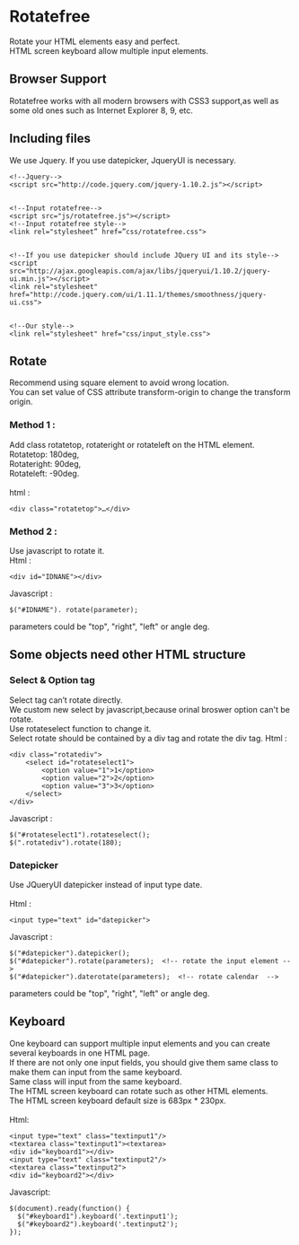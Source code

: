 Rotatefree
==============================
Rotate your HTML elements easy and perfect.<br>
HTML screen keyboard allow multiple input elements.

Browser Support
------------------------------
Rotatefree works with all modern browsers with CSS3 support,as well as some old ones such as Internet Explorer 8, 9, etc.

Including files 
------------------------------
We use Jquery. If you use datepicker, JqueryUI is necessary.

    <!--Jquery-->
    <script src="http://code.jquery.com/jquery-1.10.2.js"></script>


    <!--Input rotatefree-->
    <script src="js/rotatefree.js"></script>
    <!--Input rotatefree style-->
    <link rel="stylesheet” href=”css/rotatefree.css">


    <!--If you use datepicker should include JQuery UI and its style-->
    <script src="http://ajax.googleapis.com/ajax/libs/jqueryui/1.10.2/jquery-ui.min.js"></script>
    <link rel="stylesheet" href="http://code.jquery.com/ui/1.11.1/themes/smoothness/jquery-ui.css">


    <!--Our style-->
    <link rel="stylesheet" href="css/input_style.css">

Rotate
------------------------------
Recommend using square element to avoid wrong location.<br>
You can set value of CSS attribute transform-origin to change the transform origin.

### Method 1 :
Add class rotatetop, rotateright or rotateleft on the HTML element.<br>
Rotatetop: 180deg,<br>
Rotateright: 90deg,<br>
Rotateleft: -90deg.<br>
<br>
html :

    <div class="rotatetop">…</div>

### Method 2 : 
Use javascript to rotate it.<br>
Html :

    <div id="IDNANE"></div>
Javascript :

    $("#IDNAME"). rotate(parameter);

parameters could be "top", "right", "left" or angle deg.

Some objects need other HTML structure
-----------------------------------------
### Select & Option tag 
Select tag can’t rotate directly.<br>
We custom new select by javascript,because orinal broswer option can't be rotate.<br>
Use rotateselect function to change it.<br>
Select rotate should be contained by a div tag and rotate the div tag.
Html :

    <div class="rotatediv">
    	<select id="rotateselect1">
    		<option value="1">1</option>
    		<option value="2">2</option>
    		<option value="3">3</option>
    	</select>
    </div>
Javascript :

    $("#rotateselect1").rotateselect();
    $(".rotatediv").rotate(180);

### Datepicker 
Use JQueryUI datepicker instead of input type date.<br>
<br>
Html :

    <input type="text" id="datepicker">
Javascript :

    $("#datepicker").datepicker();
    $("#datepicker").rotate(parameters);  <!-- rotate the input element -->
    $("#datepicker").daterotate(parameters);  <!-- rotate calendar  -->

parameters could be "top", "right", "left" or angle deg.

Keyboard
----------------------------------------
One keyboard can support multiple input elements and you can create several keyboards in one HTML page.<br>
If there are not only one input fields, you should give them same class to make them can input from the same keyboard.<br>
Same class will input from the same keyboard.<br>
The HTML screen keyboard can rotate such as other HTML elements.<br>
The HTML screen keyboard default size is 683px * 230px.<br>
<br>
Html:

    <input type="text" class="textinput1"/>
    <textarea class="textinput1"><textarea>
    <div id="keyboard1"></div>
    <input type="text" class="textinput2"/>
    <textarea class="textinput2">
    <div id="keyboard2"></div>
Javascript:

    $(document).ready(function() {
      $("#keyboard1").keyboard('.textinput1');
      $("#keyboard2").keyboard('.textinput2');
    });
